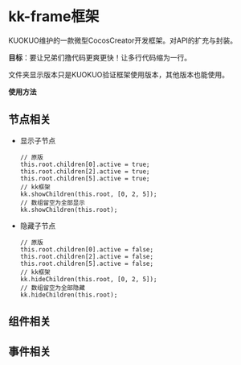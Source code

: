 # kk-frame框架
KUOKUO维护的一款微型CocosCreator开发框架。对API的扩充与封装。  

**目标**：要让兄弟们撸代码更爽更快！让多行代码缩为一行。  

文件夹显示版本只是KUOKUO验证框架使用版本，其他版本也能使用。  

**使用方法**


## 节点相关
- 显示子节点
  ```
  // 原版
  this.root.children[0].active = true;
  this.root.children[2].active = true;
  this.root.children[5].active = true;
  // kk框架
  kk.showChildren(this.root, [0, 2, 5]);
  // 数组留空为全部显示
  kk.showChildren(this.root);
  ```
- 隐藏子节点
  ```
  // 原版
  this.root.children[0].active = false;
  this.root.children[2].active = false;
  this.root.children[5].active = false;
  // kk框架
  kk.hideChildren(this.root, [0, 2, 5]);
  // 数组留空为全部隐藏
  kk.hideChildren(this.root);
  ```

## 组件相关

## 事件相关
